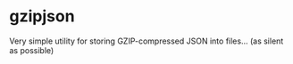 # gzipjson
Very simple utility for storing GZIP-compressed JSON into files... (as silent as possible)
